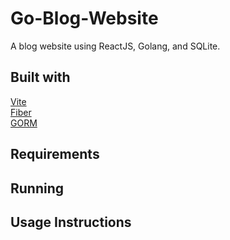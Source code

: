 # Go-Blog-Website
A blog website using ReactJS, Golang, and SQLite.

## Built with
[Vite](https://vitejs.dev/)  
[Fiber](https://docs.gofiber.io/)  
[GORM](https://gorm.io/index.html)  

## Requirements

## Running

## Usage Instructions
